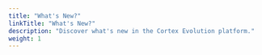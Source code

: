 ```yaml
---
title: "What's New?"
linkTitle: "What's New?"
description: "Discover what's new in the Cortex Evolution platform."
weight: 1
---
```

